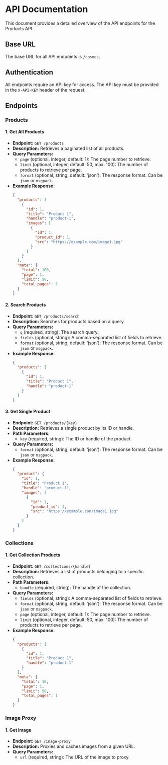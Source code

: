
# API Documentation

This document provides a detailed overview of the API endpoints for the Products API.

## Base URL

The base URL for all API endpoints is `/cosmos`.

## Authentication

All endpoints require an API key for access. The API key must be provided in the `X-API-KEY` header of the request.

## Endpoints

### Products

#### 1. Get All Products

- **Endpoint:** `GET /products`
- **Description:** Retrieves a paginated list of all products.
- **Query Parameters:**
    - `page` (optional, integer, default: 1): The page number to retrieve.
    - `limit` (optional, integer, default: 50, max: 100): The number of products to retrieve per page.
    - `format` (optional, string, default: 'json'): The response format. Can be `json` or `msgpack`.
- **Example Response:**
  ```json
  {
    "products": [
      {
        "id": 1,
        "title": "Product 1",
        "handle": "product-1",
        "images": [
          {
            "id": 1,
            "product_id": 1,
            "src": "https://example.com/image1.jpg"
          }
        ]
      }
    ],
    "meta": {
      "total": 100,
      "page": 1,
      "limit": 50,
      "total_pages": 2
    }
  }
  ```

#### 2. Search Products

- **Endpoint:** `GET /products/search`
- **Description:** Searches for products based on a query.
- **Query Parameters:**
    - `q` (required, string): The search query.
    - `fields` (optional, string): A comma-separated list of fields to retrieve.
    - `format` (optional, string, default: 'json'): The response format. Can be `json` or `msgpack`.
- **Example Response:**
  ```json
  {
    "products": [
      {
        "id": 1,
        "title": "Product 1",
        "handle": "product-1"
      }
    ]
  }
  ```

#### 3. Get Single Product

- **Endpoint:** `GET /products/{key}`
- **Description:** Retrieves a single product by its ID or handle.
- **Path Parameters:**
    - `key` (required, string): The ID or handle of the product.
- **Query Parameters:**
    - `format` (optional, string, default: 'json'): The response format. Can be `json` or `msgpack`.
- **Example Response:**
  ```json
  {
    "product": {
      "id": 1,
      "title": "Product 1",
      "handle": "product-1",
      "images": [
        {
          "id": 1,
          "product_id": 1,
          "src": "https://example.com/image1.jpg"
        }
      ]
    }
  }
  ```

### Collections

#### 1. Get Collection Products

- **Endpoint:** `GET /collections/{handle}`
- **Description:** Retrieves a list of products belonging to a specific collection.
- **Path Parameters:**
    - `handle` (required, string): The handle of the collection.
- **Query Parameters:**
    - `fields` (optional, string): A comma-separated list of fields to retrieve.
    - `format` (optional, string, default: 'json'): The response format. Can be `json` or `msgpack`.
    - `page` (optional, integer, default: 1): The page number to retrieve.
    - `limit` (optional, integer, default: 50, max: 100): The number of products to retrieve per page.
- **Example Response:**
  ```json
  {
    "products": [
      {
        "id": 1,
        "title": "Product 1",
        "handle": "product-1"
      }
    ],
    "meta": {
      "total": 10,
      "page": 1,
      "limit": 50,
      "total_pages": 1
    }
  }
  ```

### Image Proxy

#### 1. Get Image

- **Endpoint:** `GET /image-proxy`
- **Description:** Proxies and caches images from a given URL.
- **Query Parameters:**
    - `url` (required, string): The URL of the image to proxy.
